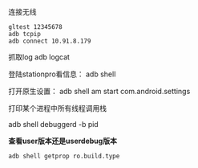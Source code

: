 连接无线

```
gltest 12345678
adb tcpip
adb connect 10.91.8.179
```



抓取log
adb logcat 

登陆stationpro看信息：
adb shell 

打开原生设置：
adb shell am start com.android.settings

打印某个进程中所有线程调用栈

adb shell debuggerd -b pid



**查看user版本还是userdebug版本**

```
adb shell getprop ro.build.type
```
